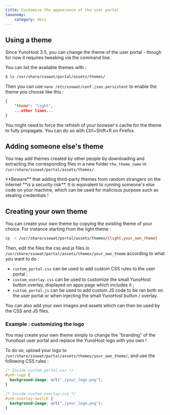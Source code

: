 ```yaml
---
title: Customize the appearance of the user portal
taxonomy:
    category: docs
---
```


## Using a theme

Since YunoHost 3.5, you can change the theme of the user portal - though for now it requires tweaking via the command line.

You can list the available themes with :

```bash
$ ls /usr/share/ssowat/portal/assets/themes/
```

Then you can use `nano /etc/ssowat/conf.json.persistent` to enable the theme you choose like this :

```json
{
    "theme": "light",
    ...other lines...
}
```

<div class="alert alert-info" markdown="1">
You might need to force the refresh of your browser's cache for the theme to fully propagate. You can do so with Ctrl+Shift+R on Firefox.
</div>

## Adding someone else's theme

You may add themes created by other people by downloading and extracting the corresponding files in a new folder `the_theme_name` in `/usr/share/ssowat/portal/assets/themes/`.

<div class="alert alert-warning" markdown="1">
**Beware** that adding third-party themes from random strangers on the internet **is a security risk**. It is equivalent to running someone's else code on your machine, which can be used for malicious purpose such as stealing credentials !
</div>

## Creating your own theme

You can create your own theme by copying the existing theme of your choice. For instance starting from the light theme :

```bash
cp -r /usr/share/ssowat/portal/assets/themes/{light,your_own_theme}
```

Then, edit the files the css and js files in `/usr/share/ssowat/portal/assets/themes/your_own_theme` according to what you want to do :

- `custom_portal.css` can be used to add custom CSS rules to the user portal ;
- `custom_overlay.css` can be used to customize the small YunoHost button overlay, displayed on apps page which includes it ;
- `custom_portal.js` can be used to add custom JS code to be ran both on the user portal or when injecting the small YunoHost button / overlay.

You can also add your own images and assets which can then be used by the CSS and JS files.

### Example : customizing the logo

You may create your own theme simply to change the "branding" of the Yunohost user portal and replace the YunoHost logo with you own !

To do so, upload your logo to `/usr/share/ssowat/portal/assets/themes/your_own_theme/`, and use the following CSS rules :

```css
/* Inside custom_portal.css */
#ynh-logo {
  background-image: url("./your_logo.png");
}

/* Inside custom_overlay.css */
#ynh-overlay-switch {
  background-image: url("./your_logo.png");
}
```
